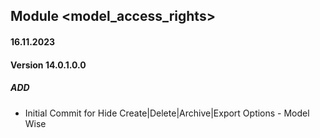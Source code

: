 ## Module <model_access_rights>

#### 16.11.2023
#### Version 14.0.1.0.0
##### ADD
- Initial Commit for Hide Create|Delete|Archive|Export Options - Model Wise

